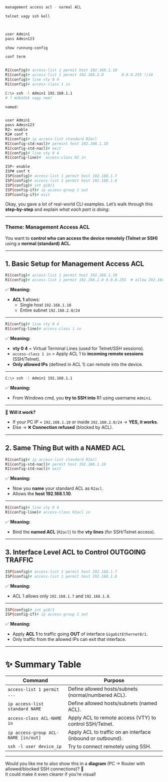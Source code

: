 ```bash
management access acl - normal ACL

telnet vagy ssh kell



user Admin1
pass Admin123

show runnung-config

conf term


R1(config)# access-list 1 permit host 192.168.1.10
R1(config)# access-list 1 permit 192.168.2.0        0.0.0.255 !/24
R1(config)# line vty 0 4 
R1(config)# access-class 1 in

C:\> ssh -l Admin1 192.168.1.1 
# ? működik vagy nem?

named:


user Admin1
pass Admin123
R2> enable
R2# conf t
R1(config)# ip access-list standard R2acl 
R1(config-std-nacl)# permint host 192.168.1.10
R1(config-std-nacl)# exit
R1(config)# line vty 0 4
R1(config-line)#  access-class R2 in

ISP> enable
ISP# conf t 
ISP(config)# access-list 1 permit host 192.168.1.7
ISP(config)# access-list 1 permit host 192.168.1.8
ISP(config)# int gi0/1
ISP(config-if)# ip access-group 1 out
ISP(config-if)# exit
```

Okay, you gave a lot of real-world CLI examples. Let’s walk through this **step-by-step** and explain *what each part is doing*:

---

### **Theme: Management Access ACL**
You want to **control who can access the device remotely (Telnet or SSH)** using a **normal (standard) ACL**.

---

## 1. **Basic Setup for Management Access ACL**

```bash
R1(config)# access-list 1 permit host 192.168.1.10
R1(config)# access-list 1 permit 192.168.2.0 0.0.0.255  # allow 192.168.2.0/24
```
✅ **Meaning:**  
- **ACL 1** allows:
  - Single host `192.168.1.10`
  - Entire subnet `192.168.2.0/24`
  
---

```bash
R1(config)# line vty 0 4
R1(config-line)# access-class 1 in
```
✅ **Meaning:**  
- **vty 0 4** = Virtual Terminal Lines (used for Telnet/SSH sessions).
- `access-class 1 in` = Apply ACL 1 to **incoming remote sessions** (SSH/Telnet).
- **Only allowed IPs** (defined in ACL 1) can remote into the device.

---

```bash
C:\> ssh -l Admin1 192.168.1.1 
```
✅ **Meaning:**  
- From Windows cmd, you **try to SSH into** R1 using username `Admin1`.

---
🔵 **Will it work?**
- If your PC IP = `192.168.1.10` or inside `192.168.2.0/24` → **YES, it works**.
- Else → ❌ **Connection refused** (blocked by ACL).

---

## 2. **Same Thing But with a NAMED ACL**

```bash
R1(config)# ip access-list standard R2acl
R1(config-std-nacl)# permit host 192.168.1.10
R1(config-std-nacl)# exit
```
✅ **Meaning:**  
- Now you **name** your standard ACL as `R2acl`.
- Allows the **host 192.168.1.10**.

---

```bash
R1(config)# line vty 0 4
R1(config-line)# access-class R2acl in
```
✅ **Meaning:**  
- Bind the **named ACL** (`R2acl`) to the **vty lines** (for SSH/Telnet access).

---

## 3. **Interface Level ACL to Control OUTGOING TRAFFIC**

```bash
ISP(config)# access-list 1 permit host 192.168.1.7
ISP(config)# access-list 1 permit host 192.168.1.8
```
✅ **Meaning:**  
- ACL 1 allows only `192.168.1.7` and `192.168.1.8`.

---

```bash
ISP(config)# int gi0/1
ISP(config-if)# ip access-group 1 out
```
✅ **Meaning:**  
- Apply **ACL 1** to traffic going **OUT** of interface `GigabitEthernet0/1`.
- Only traffic from the allowed IPs can exit that interface.

---

# ✨ **Summary Table**

| Command                                | Purpose                                                   |
|-----------------------------------------|-----------------------------------------------------------|
| `access-list 1 permit ...`              | Define allowed hosts/subnets (normal/numbered ACL).       |
| `ip access-list standard NAME`          | Define allowed hosts/subnets (named ACL).                 |
| `access-class ACL-NAME in`              | Apply ACL to remote access (VTY) to control SSH/Telnet.   |
| `ip access-group ACL-NAME [in/out]`     | Apply ACL to traffic on an interface (inbound or outbound). |
| `ssh -l user device_ip`                 | Try to connect remotely using SSH.                       |

---

Would you like me to also show this in a **diagram** (PC → Router with allowed/blocked SSH connections)? 🚀  
It could make it even clearer if you’re visual!